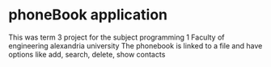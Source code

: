 # phoneBook application
This was term 3 project for the subject programming 1 Faculty of engineering alexandria university
The phonebook is linked to a file and have options like add, search, delete, show contacts
